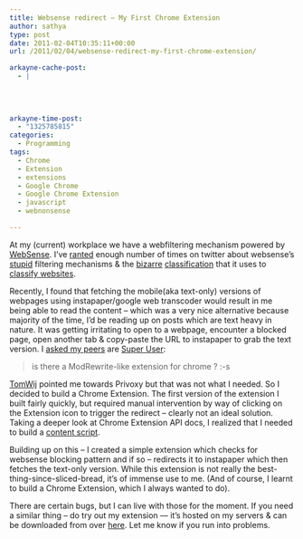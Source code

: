 ```yaml
---
title: Websense redirect – My First Chrome Extension
author: sathya
type: post
date: 2011-02-04T10:35:11+00:00
url: /2011/02/04/websense-redirect-my-first-chrome-extension/

arkayne-cache-post:
  - |
    
    
    
    
arkayne-time-post:
  - "1325785815"
categories:
  - Programming
tags:
  - Chrome
  - Extension
  - extensions
  - Google Chrome
  - Google Chrome Extension
  - javascript
  - webnonsense

---
```

At my (current) workplace we have a webfiltering mechanism powered by [WebSense][1]. I&#8217;ve [ranted][2] enough number of times on twitter about websense&#8217;s [stupid][3] filtering mechanisms & the [bizarre][4] [classification][5] that it uses to [classify websites][6].  
<!--more-->

  
Recently, I found that fetching the mobile(aka text-only) versions of webpages using instapaper/google web transcoder would result in me being able to read the content &#8211; which was a very nice alternative because majority of the time, I&#8217;d be reading up on posts which are text heavy in nature. It was getting irritating to open to a webpage, encounter a blocked page, open another tab & copy-paste the URL to instapaper to grab the text version. I [asked my peers][7] are [Super User][8]:

> is there a ModRewrite-like extension for chrome ? :-s

[TomWij][9] pointed me towards Privoxy but that was not what I needed. So I decided to build a Chrome Extension. The first version of the extension I built fairly quickly, but required manual intervention by way of clicking on the Extension icon to trigger the redirect &#8211; clearly not an ideal solution. Taking a deeper look at Chrome Extension API docs, I realized that I needed to build a [content script][10].

Building up on this &#8211; I created a simple extension which checks for websense blocking pattern and if so &#8211; redirects it to instapaper which then fetches the text-only version. While this extension is not really the best-thing-since-sliced-bread, it&#8217;s of immense use to me. (And of course, I learnt to build a Chrome Extension, which I always wanted to do).

There are certain bugs, but I can live with those for the moment. If you need a similar thing &#8211; do try out my extension &#8212; it&#8217;s hosted on my servers & can be downloaded from over [here][11]. Let me know if you run into problems.

 [1]: http://www.websense.com/content/home.aspx
 [2]: http://twitoaster.com/country-in/sathyabhat/congrats-reddit-you-have-now-been-promoted-to-the-rank-of-a-social-network-by-webnonsense/
 [3]: twitter.com/SathyaBhat/statuses/28059352136945664
 [4]: http://tumble.sathyabh.at/post/587335342/more-webnonsense-stupidity
 [5]: ttp://friendfeed.com/100rabh/1cec68cc/rt-sathyabhat-all-hail-web-non-sense-says-hacker
 [6]: http://tumble.sathyabh.at/post/49820040/web-non-sense
 [7]: http://chat.stackexchange.com/transcript/118?m=437454#437454
 [8]: http://superuser.com/users/4377/sathya
 [9]: http://superuser.com/users/9666/tomwij
 [10]: http://code.google.com/chrome/extensions/content_scripts.html
 [11]: http://u.sbhat.me/webnonsense
